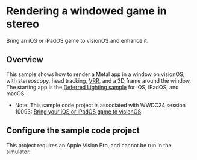 # Rendering a windowed game in stereo

Bring an iOS or iPadOS game to visionOS and enhance it.

## Overview

This sample shows how to render a Metal app in a window on visionOS, with
stereoscopy, head tracking, [VRR](https://developer.apple.com/documentation/metal/render_passes/rendering_at_different_rasterization_rates),
and a 3D frame around the window.
The starting app is the [Deferred Lighting sample](https://developer.apple.com/documentation/metal/metal_sample_code_library/rendering_a_scene_with_deferred_lighting_in_swift) for iOS, iPadOS, and macOS.

- Note: This sample code project is associated with WWDC24 session
10093: [Bring your iOS or iPadOS game to visionOS](https://developer.apple.com/wwdc24/10093/).

## Configure the sample code project

This project requires an Apple Vision Pro, and cannot be run in the simulator.
